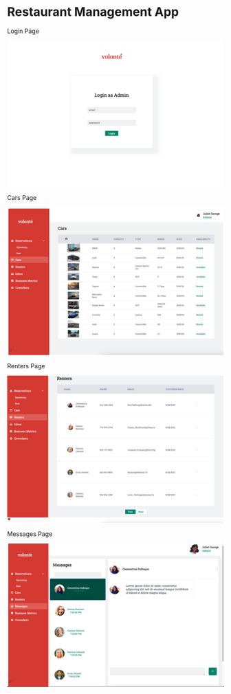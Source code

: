 # Restaurant Management App

Login Page

![](https://github.com/juliet-karpah/react-portfolio/blob/main/assets/login-restaurant-app.png)

Cars Page

![](https://github.com/juliet-karpah/react-portfolio/blob/main/assets/cars-page.png)

Renters Page

![](https://github.com/juliet-karpah/react-portfolio/blob/main/assets/renters-page.png)

Messages Page

![](https://github.com/juliet-karpah/react-portfolio/blob/main/assets/messages-page.png)